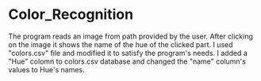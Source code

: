 # Color_Recognition

The program reads an image from path provided by the user. After clicking on the image it shows the name of the hue of the clicked part. I used "colors.csv" file and modified it to satisfy the program's needs. I added a "Hue" colomn to colors.csv database and changed the "name" column's values to Hue's names. 
